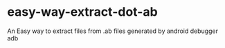# easy-way-extract-dot-ab
An Easy way to extract files from .ab files generated by android debugger adb 
